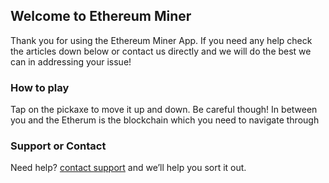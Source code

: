 ## Welcome to Ethereum Miner
Thank you for using the Ethereum Miner App.  If you need any help check the articles down below or contact us directly and we will do the best we can in addressing your issue!

### How to play

Tap on the pickaxe to move it up and down.  Be careful though! In between you and the Etherum is the blockchain which you need to navigate through

### Support or Contact

Need help? [contact support](mailto:john.william.rees@gmail.com?Subject=EthereumMiner) and we’ll help you sort it out.
